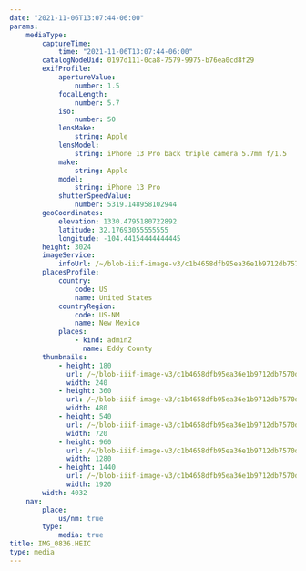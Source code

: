 ```yaml
---
date: "2021-11-06T13:07:44-06:00"
params:
    mediaType:
        captureTime:
            time: "2021-11-06T13:07:44-06:00"
        catalogNodeUid: 0197d111-0ca8-7579-9975-b76ea0cd8f29
        exifProfile:
            apertureValue:
                number: 1.5
            focalLength:
                number: 5.7
            iso:
                number: 50
            lensMake:
                string: Apple
            lensModel:
                string: iPhone 13 Pro back triple camera 5.7mm f/1.5
            make:
                string: Apple
            model:
                string: iPhone 13 Pro
            shutterSpeedValue:
                number: 5319.148958102944
        geoCoordinates:
            elevation: 1330.4795180722892
            latitude: 32.17693055555555
            longitude: -104.44154444444445
        height: 3024
        imageService:
            infoUrl: /~/blob-iiif-image-v3/c1b4658dfb95ea36e1b9712db7570dcf1a0ae430730130cf824a1b755fe89f07/info.json
        placesProfile:
            country:
                code: US
                name: United States
            countryRegion:
                code: US-NM
                name: New Mexico
            places:
                - kind: admin2
                  name: Eddy County
        thumbnails:
            - height: 180
              url: /~/blob-iiif-image-v3/c1b4658dfb95ea36e1b9712db7570dcf1a0ae430730130cf824a1b755fe89f07/full/240%2C180/0/default.jpg
              width: 240
            - height: 360
              url: /~/blob-iiif-image-v3/c1b4658dfb95ea36e1b9712db7570dcf1a0ae430730130cf824a1b755fe89f07/full/480%2C360/0/default.jpg
              width: 480
            - height: 540
              url: /~/blob-iiif-image-v3/c1b4658dfb95ea36e1b9712db7570dcf1a0ae430730130cf824a1b755fe89f07/full/720%2C540/0/default.jpg
              width: 720
            - height: 960
              url: /~/blob-iiif-image-v3/c1b4658dfb95ea36e1b9712db7570dcf1a0ae430730130cf824a1b755fe89f07/full/1280%2C960/0/default.jpg
              width: 1280
            - height: 1440
              url: /~/blob-iiif-image-v3/c1b4658dfb95ea36e1b9712db7570dcf1a0ae430730130cf824a1b755fe89f07/full/1920%2C1440/0/default.jpg
              width: 1920
        width: 4032
    nav:
        place:
            us/nm: true
        type:
            media: true
title: IMG_0836.HEIC
type: media
---
```

